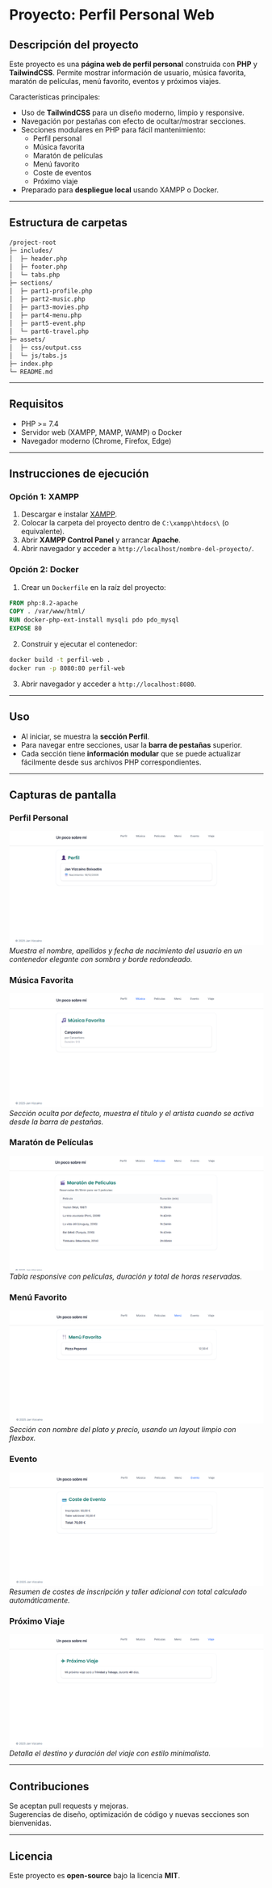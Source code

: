 # Proyecto: Perfil Personal Web

## Descripción del proyecto
Este proyecto es una **página web de perfil personal** construida con **PHP** y **TailwindCSS**.
Permite mostrar información de usuario, música favorita, maratón de películas, menú favorito, eventos y próximos viajes.

Características principales:

- Uso de **TailwindCSS** para un diseño moderno, limpio y responsive.
- Navegación por pestañas con efecto de ocultar/mostrar secciones.
- Secciones modulares en PHP para fácil mantenimiento:
  - Perfil personal
  - Música favorita
  - Maratón de películas
  - Menú favorito
  - Coste de eventos
  - Próximo viaje
- Preparado para **despliegue local** usando XAMPP o Docker.

---

## Estructura de carpetas
```
/project-root
├─ includes/
│  ├─ header.php
│  ├─ footer.php
│  └─ tabs.php
├─ sections/
│  ├─ part1-profile.php
│  ├─ part2-music.php
│  ├─ part3-movies.php
│  ├─ part4-menu.php
│  ├─ part5-event.php
│  └─ part6-travel.php
├─ assets/
│  ├─ css/output.css
│  └─ js/tabs.js
├─ index.php
└─ README.md
```

---

## Requisitos

- PHP >= 7.4
- Servidor web (XAMPP, MAMP, WAMP) o Docker
- Navegador moderno (Chrome, Firefox, Edge)

---

## Instrucciones de ejecución

### Opción 1: XAMPP
1. Descargar e instalar [XAMPP](https://www.apachefriends.org/index.html).
2. Colocar la carpeta del proyecto dentro de `C:\xampp\htdocs\` (o equivalente).
3. Abrir **XAMPP Control Panel** y arrancar **Apache**.
4. Abrir navegador y acceder a `http://localhost/nombre-del-proyecto/`.

### Opción 2: Docker
1. Crear un `Dockerfile` en la raíz del proyecto:

```dockerfile
FROM php:8.2-apache
COPY . /var/www/html/
RUN docker-php-ext-install mysqli pdo pdo_mysql
EXPOSE 80
```

2. Construir y ejecutar el contenedor:

```bash
docker build -t perfil-web .
docker run -p 8080:80 perfil-web
```

3. Abrir navegador y acceder a `http://localhost:8080`.

---

## Uso

- Al iniciar, se muestra la **sección Perfil**.
- Para navegar entre secciones, usar la **barra de pestañas** superior.
- Cada sección tiene **información modular** que se puede actualizar fácilmente desde sus archivos PHP correspondientes.

---

## Capturas de pantalla

### Perfil Personal
![Perfil](screenshots/perfil.png)  
_Muestra el nombre, apellidos y fecha de nacimiento del usuario en un contenedor elegante con sombra y borde redondeado._

### Música Favorita
![Música](screenshots/musica.png)  
_Sección oculta por defecto, muestra el título y el artista cuando se activa desde la barra de pestañas._

### Maratón de Películas
![Maratón](screenshots/movies.png)  
_Tabla responsive con películas, duración y total de horas reservadas._

### Menú Favorito
![Menú](screenshots/menu.png)  
_Sección con nombre del plato y precio, usando un layout limpio con flexbox._

### Evento
![Evento](screenshots/event.png)  
_Resumen de costes de inscripción y taller adicional con total calculado automáticamente._

### Próximo Viaje
![Viaje](screenshots/travel.png)  
_Detalla el destino y duración del viaje con estilo minimalista._

---

## Contribuciones
Se aceptan pull requests y mejoras.  
Sugerencias de diseño, optimización de código y nuevas secciones son bienvenidas.

---

## Licencia
Este proyecto es **open-source** bajo la licencia **MIT**.